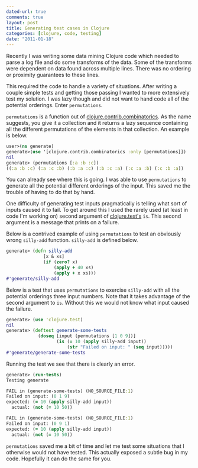 ```yaml
---
dated-url: true
comments: true
layout: post
title: Generating test cases in Clojure
categories: [clojure, code, testing]
date: "2011-01-18"
---
```


Recently I was writing some data mining Clojure code which needed to parse a log file and do some transforms of the data. Some of the transforms were dependent on data found across multiple lines. There was no ordering or proximity guarantees to these lines.

This required the code to handle a variety of situations. After writing a couple simple tests and getting those passing I wanted to more extensively test my solution. I was lazy though and did not want to hand code all of the potential orderings.  Enter `permutations`.

`permutations` is a function out of [clojure.contrib.combinatorics](http://clojure.github.com/clojure-contrib/combinatorics-api.html). As the name suggests, you give it a collection and it returns a lazy sequence containing all the different permutations of the elements in that collection. An example is below.

``` clojure
user>(ns generate)
generate>(use '[clojure.contrib.combinatorics :only [permutations]])
nil
generate> (permutations [:a :b :c])
((:a :b :c) (:a :c :b) (:b :a :c) (:b :c :a) (:c :a :b) (:c :b :a))
```

You can already see where this is going. I was able to use `permutations` to generate all the potential different orderings of the input. This saved me the trouble of having to do that by hand.

One difficulty of generating test inputs pragmatically is telling what sort of inputs caused it to fail. To get around this I used the rarely used (at least in code I'm working on) second argument of [clojure.test's](http://clojure.github.com/clojure/clojure.test-api.html#clojure.test/is) `is`. This second argument is a message that prints on a failure.

Below is a contrived example of using `permutations` to test an obviously wrong `silly-add` function. `silly-add` is defined below.

``` clojure
generate> (defn silly-add
              [x & xs]
              (if (zero? x)
                  (apply + 40 xs)
                  (apply + x xs)))
#'generate/silly-add
```

Below is a test that uses `permutations` to exercise `silly-add` with all the potential orderings three input numbers. Note that it takes advantage of the second argument to `is`. Without this we would not know what input caused the failure.

``` clojure
generate> (use 'clojure.test)
nil
generate> (deftest generate-some-tests
            (doseq [input (permutations [1 0 9])]
                   (is (= 10 (apply silly-add input))
                       (str "Failed on input: " (seq input)))))
#'generate/generate-some-tests
```

Running the test we see that there is clearly an error.

``` clojure
generate> (run-tests)
Testing generate

FAIL in (generate-some-tests) (NO_SOURCE_FILE:1)
Failed on input: (0 1 9)
expected: (= 10 (apply silly-add input))
  actual: (not (= 10 50))

FAIL in (generate-some-tests) (NO_SOURCE_FILE:1)
Failed on input: (0 9 1)
expected: (= 10 (apply silly-add input))
  actual: (not (= 10 50))
```

`permutations` saved me a bit of time and let me test some situations that I otherwise would not have tested. This actually exposed a subtle bug in my code. Hopefully it can do the same for you.
